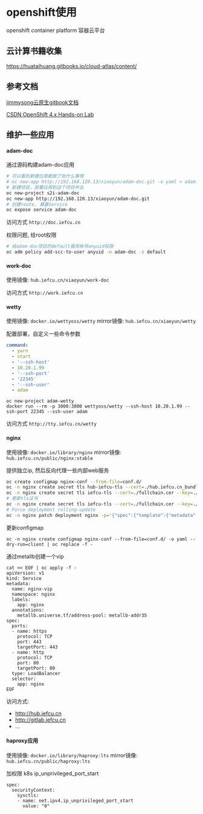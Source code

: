 # openshift使用

openshift container platform
容器云平台

## 云计算书籍收集

https://huataihuang.gitbooks.io/cloud-atlas/content/

## 参考文档

[jimmysong云原生gitbook文档](https://jimmysong.io/kubernetes-handbook/practice/traefik-ingress-installation.html)

[CSDN OpenShift 4.x Hands-on Lab](https://blog.csdn.net/weixin_43902588/article/details/105060359)

## 维护一些应用

#### adam-doc

通过源码构建adam-doc应用
```bash
# 可以看到新建应用都做了些什么事情
# oc new-app http://192.168.120.13/xiaoyun/adam-doc.git -o yaml > adam.yaml
# 新建项目，部署应用到这个项目中去
oc new-project s2i-adam-doc
oc new-app http://192.168.120.13/xiaoyun/adam-doc.git
# 创建route, 暴露service
oc expose service adam-doc
```

访问方式 `http://doc.iefcu.cn`

权限问题, 给root权限
```bash
# 给adam-doc项目的default服务帐号anyuid权限
oc adm policy add-scc-to-user anyuid -n adam-doc -z default
```

#### work-doc

使用镜像: `hub.iefcu.cn/xiaoyun/work-doc`

访问方式 `http://work.iefcu.cn`

#### wetty

使用镜像: `docker.io/wettyoss/wetty`
mirror镜像: `hub.iefcu.cn/xiaoyun/wetty`

配置部署，自定义一些命令参数
```yaml
command:
  - yarn
  - start
  - '--ssh-host'
  - 10.20.1.99
  - '--ssh-port'
  - '22345'
  - '--ssh-user'
  - adam
```

```
oc new-project adam-wetty
docker run --rm -p 3000:3000 wettyoss/wetty --ssh-host 10.20.1.99 --ssh-port 22345 --ssh-user adam
```

访问方式 `http://tty.iefcu.cn/wetty`

#### nginx

使用镜像: `docker.io/library/nginx`
mirror镜像: `hub.iefcu.cn/public/nginx:stable`

提供独立ip, 然后反向代理一些内部web服务

```bash
oc create configmap nginx-conf --from-file=conf.d/
oc -n nginx create secret tls hub-iefcu-tls --cert=./hub.iefcu.cn_bundle.crt --key=./hub.iefcu.cn.key
oc -n nginx create secret tls iefcu-tls --cert=./fullchain.cer --key=./iefcu.cn.key
# 更新tls证书
oc -n nginx create secret tls iefcu-tls --cert=./fullchain.cer --key=./iefcu.cn.key -o yaml --dry-run=client | oc replace -f -
# Force deployment rolling-update
oc -n nginx patch deployment nginx -p='{"spec":{"template":{"metadata":{"creationTimestamp":"'$( date --utc +%FT%TZ )'"}}}}'
```

更新configmap
```
oc -n nginx create configmap nginx-conf --from-file=conf.d/ -o yaml --dry-run=client | oc replace -f -
```

通过metallb创建一个vip
```
cat << EOF | oc apply -f -
apiVersion: v1
kind: Service
metadata:
  name: nginx-vip
  namespace: nginx
  labels:
    app: nginx
  annotations:
    metallb.universe.tf/address-pool: metallb-addr35
spec:
  ports:
  - name: https
    protocol: TCP
    port: 443
    targetPort: 443
  - name: http
    protocol: TCP
    port: 80
    targetPort: 80
  type: LoadBalancer
  selector:
    app: nginx
EOF
```

访问方式:
* http://hub.iefcu.cn
* http://gitlab.iefcu.cn
* ...

#### haproxy应用

使用镜像: `docker.io/library/haproxy:lts`
mirror镜像: `hub.iefcu.cn/public/haproxy:lts`

加权限
k8s ip_unprivileged_port_start
```
spec:
  securityContext:
    sysctls:
    - name: net.ipv4.ip_unprivileged_port_start
      value: "0"
```
